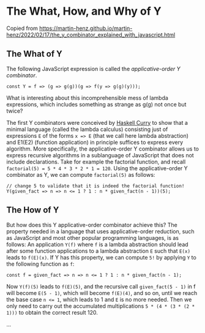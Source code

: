 # The What, How, and Why of Y
Copied from https://martin-henz.github.io/martin-henz/2022/02/17/the_y_combinator_explained_with_javascript.html
## The What of Y
The following JavaScript expression is called the _applicative-order Y combinator_.
```source
const Y = f => (g => g(g))(g => f(y => g(g)(y)));
```
What is interesting about this incomprehensible mess of lambda expressions, which includes something as strange as g(g) not once but twice?

The first Y combinators were conceived by [Haskell Curry](https://en.wikipedia.org/wiki/Haskell_Curry) to show that a minimal language (called the lambda calculus) consisting just of 
expressions `E` of the forms `x => E` (that we call here lambda abstraction) and E1(E2) (function application) in principle suffices to 
express every algorithm. More specifically, the applicative-order Y combinator allows us to express recursive algorithms in a sublanguage 
of JavaScript that does not include declarations. Take for example the factorial function, and recall `factorial(5) = 5 * 4 * 3 * 2 * 1 = 120`. 
Using the applicative-order Y combinator as Y, we can compute `factorial(5)` as follows:

```source
// change 5 to validate that it is indeed the factorial function!
Y(given_fact => n => n <= 1 ? 1 : n * given_fact(n - 1))(5);
```
## The How of Y
But how does this Y applicative-order combinator achieve this? The property needed in a language that uses applicative-order reduction, 
such as JavaScript and most other popular programming languages, is as follows: An application `Y(f)` where `f` is a lambda abstraction should 
lead after some function applications to a lambda abstraction `E` such that `E(x)` leads to `f(E)(x)`. If Y has this property, we can compute `5!` 
by applying `Y` to the following function as `f`:
```source
const f = given_fact => n => n <= 1 ? 1 : n * given_fact(n - 1);
```
Now `Y(f)(5)` leads to `f(E)(5)`, and the recursive call `given_fact(5 - 1)` in f will become `E(5 - 1)`, which will become `f(E)(4)`, and so on, 
until we reach the base case `n <= 1`, which leads to 1 and `E` is no more needed. Then we only need to carry out the accumulated multiplications 
`5 * (4 * (3 * (2 * 1)))` to obtain the correct result 120.

...

